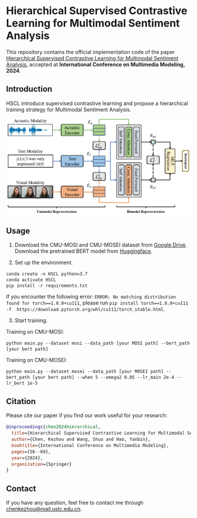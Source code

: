 # Hierarchical Supervised Contrastive Learning for Multimodal Sentiment Analysis

This repository contains the official implementation code of the paper [Hierarchical Supervised Contrastive Learning for Multimodal Sentiment Analysis](https://link.springer.com/chapter/10.1007/978-3-031-53308-2_5), accepted at **International Conference on Multimedia Modeling, 2024**.

## Introduction

HSCL introduce supervised contrastive learning and propose a hierarchical training strategy for Multimodal Sentiment Analysis. 

<img src="model4.png" style="zoom:70%;" />

## Usage

1. Download the CMU-MOSI and CMU-MOSEI dataset from [Google Drive](https://drive.google.com/drive/folders/1djN_EkrwoRLUt7Vq_QfNZgCl_24wBiIK?usp=sharing). Download the pretrained BERT model from [Huggingface](https://huggingface.co/google-bert/bert-base-uncased/tree/main).

2. Set up the environment.

```
conda create -n HSCL python=3.7
conda activate HSCL
pip install -r requirements.txt
```
If you encounter the following error: `ERROR: No matching distribution found for torch==1.8.0+cu111`, please run `pip install torch==1.8.0+cu111 -f  https://download.pytorch.org/whl/cu111/torch_stable.html`.

3. Start training.

Training on CMU-MOSI:

```
python main.py --dataset mosi --data_path [your MOSI path] --bert_path [your bert path]
```

Training on CMU-MOSEI:

```
python main.py --dataset mosei --data_path [your MOSEI path] --bert_path [your bert path] --when 5 --omega2 0.05 --lr_main 2e-4 --lr_bert 1e-5
```

## Citation

Please cite our paper if you find our work useful for your research:

```bibtex
@inproceedings{chen2024hierarchical,
  title={Hierarchical Supervised Contrastive Learning for Multimodal Sentiment Analysis},
  author={Chen, Kezhou and Wang, Shuo and Hao, Yanbin},
  booktitle={International Conference on Multimedia Modeling},
  pages={56--69},
  year={2024},
  organization={Springer}
}
```

## Contact 

If you have any question, feel free to contact me through [chenkezhou@mail.ustc.edu.cn](chenkezhou@mail.ustc.edu.cn).
